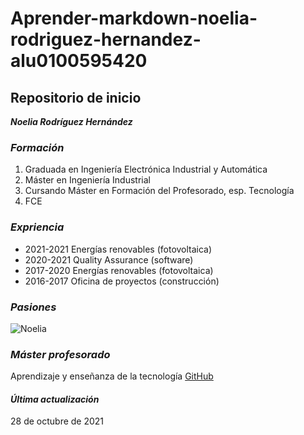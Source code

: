 # Aprender-markdown-noelia-rodriguez-hernandez-alu0100595420
## Repositorio de inicio
__*Noelia Rodríguez Hernández*__
### *Formación* 
1. Graduada en Ingeniería Electrónica Industrial y Automática
2. Máster en Ingeniería Industrial
3. Cursando Máster en Formación del Profesorado, esp. Tecnología
4. FCE

### *Expriencia* 
* 2021-2021 Energías renovables (fotovoltaica)
* 2020-2021 Quality Assurance (software)
* 2017-2020 Energías renovables (fotovoltaica)
* 2016-2017 Oficina de proyectos (construcción)

### *Pasiones* 
![Noelia](https://www.lifeder.com/wp-content/uploads/2017/11/delfines-mirando-a-c%C3%A1mara-lifeder.jpg "Noelia")


### *Máster profesorado*
Aprendizaje y enseñanza de la tecnología [GitHub](https://ull-mfp-aet-2122.github.io/tema0-introduccion/practicas/p02-t0-aprender-markdown/)


#### __*Última actualización*__
28 de octubre de 2021
